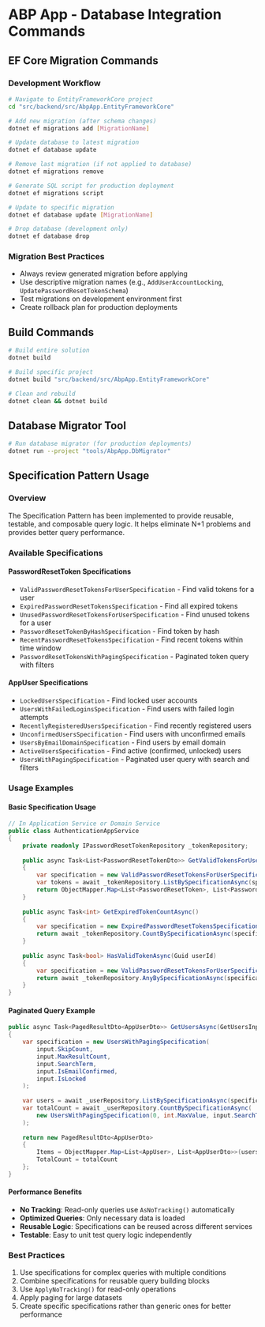 # ABP App - Database Integration Commands

## EF Core Migration Commands

### Development Workflow
```bash
# Navigate to EntityFrameworkCore project
cd "src/backend/src/AbpApp.EntityFrameworkCore"

# Add new migration (after schema changes)
dotnet ef migrations add [MigrationName]

# Update database to latest migration
dotnet ef database update

# Remove last migration (if not applied to database)
dotnet ef migrations remove

# Generate SQL script for production deployment
dotnet ef migrations script

# Update to specific migration
dotnet ef database update [MigrationName]

# Drop database (development only)
dotnet ef database drop
```

### Migration Best Practices
- Always review generated migration before applying
- Use descriptive migration names (e.g., `AddUserAccountLocking`, `UpdatePasswordResetTokenSchema`)
- Test migrations on development environment first
- Create rollback plan for production deployments

## Build Commands
```bash
# Build entire solution
dotnet build

# Build specific project
dotnet build "src/backend/src/AbpApp.EntityFrameworkCore"

# Clean and rebuild
dotnet clean && dotnet build
```

## Database Migrator Tool
```bash
# Run database migrator (for production deployments)
dotnet run --project "tools/AbpApp.DbMigrator"
```

## Specification Pattern Usage

### Overview
The Specification Pattern has been implemented to provide reusable, testable, and composable query logic. It helps eliminate N+1 problems and provides better query performance.

### Available Specifications

#### PasswordResetToken Specifications
- `ValidPasswordResetTokensForUserSpecification` - Find valid tokens for a user
- `ExpiredPasswordResetTokensSpecification` - Find all expired tokens
- `UnusedPasswordResetTokensForUserSpecification` - Find unused tokens for a user
- `PasswordResetTokenByHashSpecification` - Find token by hash
- `RecentPasswordResetTokensSpecification` - Find recent tokens within time window
- `PasswordResetTokensWithPagingSpecification` - Paginated token query with filters

#### AppUser Specifications
- `LockedUsersSpecification` - Find locked user accounts
- `UsersWithFailedLoginsSpecification` - Find users with failed login attempts
- `RecentlyRegisteredUsersSpecification` - Find recently registered users
- `UnconfirmedUsersSpecification` - Find users with unconfirmed emails
- `UsersByEmailDomainSpecification` - Find users by email domain
- `ActiveUsersSpecification` - Find active (confirmed, unlocked) users
- `UsersWithPagingSpecification` - Paginated user query with search and filters

### Usage Examples

#### Basic Specification Usage
```csharp
// In Application Service or Domain Service
public class AuthenticationAppService
{
    private readonly IPasswordResetTokenRepository _tokenRepository;
    
    public async Task<List<PasswordResetTokenDto>> GetValidTokensForUserAsync(Guid userId)
    {
        var specification = new ValidPasswordResetTokensForUserSpecification(userId);
        var tokens = await _tokenRepository.ListBySpecificationAsync(specification);
        return ObjectMapper.Map<List<PasswordResetToken>, List<PasswordResetTokenDto>>(tokens);
    }
    
    public async Task<int> GetExpiredTokenCountAsync()
    {
        var specification = new ExpiredPasswordResetTokensSpecification();
        return await _tokenRepository.CountBySpecificationAsync(specification);
    }
    
    public async Task<bool> HasValidTokenAsync(Guid userId)
    {
        var specification = new ValidPasswordResetTokensForUserSpecification(userId);
        return await _tokenRepository.AnyBySpecificationAsync(specification);
    }
}
```

#### Paginated Query Example
```csharp
public async Task<PagedResultDto<AppUserDto>> GetUsersAsync(GetUsersInput input)
{
    var specification = new UsersWithPagingSpecification(
        input.SkipCount,
        input.MaxResultCount,
        input.SearchTerm,
        input.IsEmailConfirmed,
        input.IsLocked
    );
    
    var users = await _userRepository.ListBySpecificationAsync(specification);
    var totalCount = await _userRepository.CountBySpecificationAsync(
        new UsersWithPagingSpecification(0, int.MaxValue, input.SearchTerm, input.IsEmailConfirmed, input.IsLocked)
    );
    
    return new PagedResultDto<AppUserDto>
    {
        Items = ObjectMapper.Map<List<AppUser>, List<AppUserDto>>(users),
        TotalCount = totalCount
    };
}
```

#### Performance Benefits
- **No Tracking**: Read-only queries use `AsNoTracking()` automatically
- **Optimized Queries**: Only necessary data is loaded
- **Reusable Logic**: Specifications can be reused across different services
- **Testable**: Easy to unit test query logic independently

### Best Practices
1. Use specifications for complex queries with multiple conditions
2. Combine specifications for reusable query building blocks  
3. Use `ApplyNoTracking()` for read-only operations
4. Apply paging for large datasets
5. Create specific specifications rather than generic ones for better performance